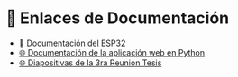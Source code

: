 # 📎 Enlaces de Documentación

- [📘 Documentación del ESP32](https://docs.google.com/document/d/1Swoic639JrAjeTwqeU8Nl_HgDphB8YOhVekiXmuIWbs/edit?usp=sharing)  
- [🌐 Documentación de la aplicación web en Python](https://docs.google.com/document/d/1zzn9LR74O6Xn5WKrzWQSwhNZ80O7SgQhiQN_zXBZna8/edit?usp=sharing)  
- [🌐 Diapositivas de la 3ra Reunion Tesis](https://docs.google.com/presentation/d/1OE-X3tZIGNWL92VbXEFeh-anIS_yIl7x/edit?usp=sharing&ouid=102781587503403191134&rtpof=true&sd=true)
